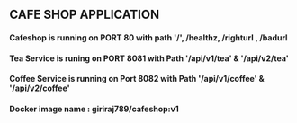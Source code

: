 ## CAFE SHOP APPLICATION
#### Cafeshop is running on PORT 80  with path '/', /healthz, /righturl , /badurl 
#### Tea Service is runing on PORT 8081 with Path '/api/v1/tea' & '/api/v2/tea'
#### Coffee Service is running on Port 8082 with Path '/api/v1/coffee' & '/api/v2/coffee'
#### Docker image name : giriraj789/cafeshop:v1
